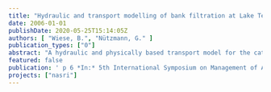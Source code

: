 ```yaml
---
title: "Hydraulic and transport modelling of bank filtration at Lake Tegel (Berlin)"
date: 2006-01-01
publishDate: 2020-05-25T15:14:05Z
authors: [ "Wiese, B.", "Nützmann, G." ]
publication_types: ["0"]
abstract: "A hydraulic and physically based transport model for the catchment of a well field was set up. With the study area situated in a region strongly influenced by surrounding well galleries the boundary conditions had to be worked out during modelling and partially had to be transient. Two important processes were clarified: Bank filtrate extracted at the investigated transect is composed of 3 water qualities from horizontal layers, each with a different age and infiltration area. Sampled wells containing the different water types were identified, providing information for correct chemical interpretation. Secondly, the lake sediments show a pronounced seasonal fluctuation in their leakage coefficient, with its winter values doubling in summer, and lagging 2–4 months behind water temperature."
featured: false
publication: ' p 6 *In:* 5th International Symposium on Management of Aquifer Recharge / IHP-VI, Series on Groundwater. Berlin. 11. - 16.6.2005'
projects: ["nasri"]
---
```


